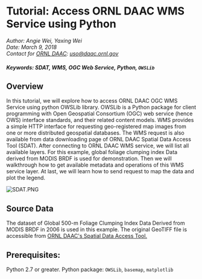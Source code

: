 # Tutorial: Access ORNL DAAC WMS Service using Python
*Author: Angie Wei, Yaxing Wei*
<br>
*Date: March 9, 2018*
<br>
*Contact for [ORNL DAAC](https://daac.ornl.gov/): uso@daac.ornl.gov*

##### Keywords:  SDAT, WMS, OGC Web Service, Python, `OWSLib`
## Overview
In this tutorial, we will explore how to access ORNL DAAC OGC WMS Service using python OWSLib library. OWSLib is a Python package for client programming with Open Geospatial Consortium (OGC) web service (hence OWS) interface standards, and their related content models. WMS provides a simple HTTP interface for requesting geo-registered map images from one or more distributed geospatial databases. The WMS request is also available from data downloading page of ORNL DAAC Spatial Data Access Tool (SDAT). After connecting to ORNL DAAC WMS service, we will list all available layers. For this example, global foliage clumping index Data derived from MODIS BRDF is used for demonstration. Then we will walkthrough how to get available metadata and operations of this WMS service layer. At last, we will learn how to send request to map the data and plot the legend.

![SDAT.PNG](attachment:SDAT.PNG)
## Source Data
The dataset of Global 500-m Foliage Clumping Index Data Derived from MODIS BRDF in 2006 is used in this example. The original GeoTIFF file is accessible from [ORNL DAAC's Spatial Data Access Tool.](https://webmap.ornl.gov/ogcdown/wcsdown.jsp?dg_id=1531_1)
## Prerequisites:
Python 2.7 or greater. Python package: `OWSLib`, `basemap`, `matplotlib`
